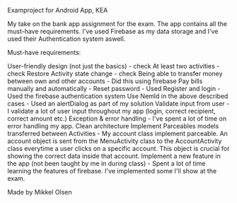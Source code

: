 Examproject for Android App, KEA

My take on the bank app assignment for the exam.
The app contains all the must-have requirements. 
I've used Firebase as my data storage and I've used their Authentication system aswell.


Must-have requirements:



User-friendly design (not just the basics) - check
At least two activities - check
Restore Activity state change - check
Being able to transfer money between own and other accounts - Did this using firebase
Pay bills manually and automatically - 
Reset password - Used 
Register and login - Used the firebase authentication system
Use NemId in the above described cases - Used an alertDialog as part of my solution
Validate input from user - I validate a lot of user input throughout my app (login, correct recipient, correct amount etc.)
Exception & error handling - I've spent a lot of time on error handling my app.
Clean architecture 
Implement Parceables models transferred between Activities - My account class implement parceable. An account object is sent 
from the MenuActivity class to the AccountActivity class everytime a user clicks on a specific account. This object is crucial for showing the correct data inside that account.
Implement a new feature in the app (not been taught by me in during class) - Spent a lot of time learning the features of firebase. I've implemented some I'll show at the exam.


Made by Mikkel Olsen	
